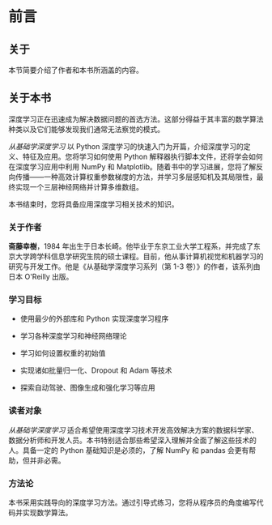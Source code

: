 # 前言

## 关于

本节简要介绍了作者和本书所涵盖的内容。

## 关于本书

深度学习正在迅速成为解决数据问题的首选方法。这部分得益于其丰富的数学算法种类以及它们能够发现我们通常无法察觉的模式。

*从基础学深度学习* 以 Python 深度学习的快速入门为开篇，介绍深度学习的定义、特征及应用。您将学习如何使用 Python 解释器执行脚本文件，还将学会如何在深度学习应用中利用 NumPy 和 Matplotlib。随着书中的学习进展，您将了解反向传播——一种高效计算权重参数梯度的方法，并学习多层感知机及其局限性，最终实现一个三层神经网络并计算多维数组。

本书结束时，您将具备应用深度学习相关技术的知识。

### 关于作者

**斋藤幸樹**，1984 年出生于日本长崎。他毕业于东京工业大学工程系，并完成了东京大学跨学科信息学研究生院的硕士课程。目前，他从事计算机视觉和机器学习的研究与开发工作。他是《从基础学深度学习系列（第 1-3 卷）》的作者，该系列由日本 O'Reilly 出版。

### 学习目标

+   使用最少的外部库和 Python 实现深度学习程序

+   学习各种深度学习和神经网络理论

+   学习如何设置权重的初始值

+   实现诸如批量归一化、Dropout 和 Adam 等技术

+   探索自动驾驶、图像生成和强化学习等应用

### 读者对象

*从基础学深度学习* 适合希望使用深度学习技术开发高效解决方案的数据科学家、数据分析师和开发人员。本书特别适合那些希望深入理解并全面了解这些技术的人。具备一定的 Python 基础知识是必须的，了解 NumPy 和 pandas 会更有帮助，但并非必需。

### 方法论

本书采用实践导向的深度学习方法。通过引导式练习，您将从程序员的角度编写代码并实现数学算法。
